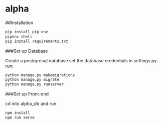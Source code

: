 # alpha
##Installation
```bash
pip install pip env
pipenv shell
pip install requirements.txt
```
###Set up Database

Create a postrgresql database
set the database credentials in settings.py
run:
```bash
python manage.py makemigrations
python manage.py migrate
python manage.py runserver
```
###Set up Front-end

cd into alpha_db and run:
```bash
npm install
npm run serve
```